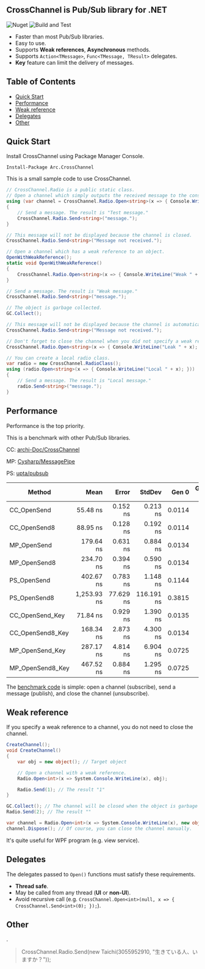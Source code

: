 ## CrossChannel is Pub/Sub library for .NET

![Nuget](https://img.shields.io/nuget/v/Arc.CrossChannel) ![Build and Test](https://github.com/archi-Doc/CrossChannel/workflows/Build%20and%20Test/badge.svg)

- Faster than most Pub/Sub libraries.
- Easy to use.
- Supports **Weak references**, **Asynchronous** methods.
- Supports `Action<TMessage>`, `Func<TMessage, TResult>` delegates.
- **Key** feature can limit the delivery of messages.



## Table of Contents

- [Quick Start](#quick-start)
- [Performance](#performance)
- [Weak reference](#weak-reference)
- [Delegates](#delegates)
- [Other](#other)



## Quick Start

Install CrossChannel using Package Manager Console.

```
Install-Package Arc.CrossChannel
```

This is a small sample code to use CrossChannel.

```csharp
// CrossChannel.Radio is a public static class.
// Open a channel which simply outputs the received message to the console.
using (var channel = CrossChannel.Radio.Open<string>(x => { Console.WriteLine("Test " + x); }))
{
    // Send a message. The result is "Test message."
    CrossChannel.Radio.Send<string>("message.");
}

// This message will not be displayed because the channel is closed.
CrossChannel.Radio.Send<string>("Message not received.");

// Open a channel which has a weak reference to an object.
OpenWithWeakReference();
static void OpenWithWeakReference()
{
    CrossChannel.Radio.Open<string>(x => { Console.WriteLine("Weak " + x); }, new object());
}

// Send a message. The result is "Weak message."
CrossChannel.Radio.Send<string>("message.");

// The object is garbage collected.
GC.Collect();

// This message will not be displayed because the channel is automatically closed.
CrossChannel.Radio.Send<string>("Message not received.");

// Don't forget to close the channel when you did not specify a weak reference, since this will cause memory leaks.
CrossChannel.Radio.Open<string>(x => { Console.WriteLine("Leak " + x); });

// You can create a local radio class.
var radio = new CrossChannel.RadioClass();
using (radio.Open<string>(x => { Console.WriteLine("Local " + x); }))
{
    // Send a message. The result is "Local message."
    radio.Send<string>("message.");
}
```



## Performance

Performance is the top priority.

This is a benchmark with other Pub/Sub libraries.

CC: [archi-Doc/CrossChannel](https://github.com/archi-Doc/CrossChannel)

MP: [Cysharp/MessagePipe](https://github.com/Cysharp/MessagePipe)

PS: [upta/pubsub](https://github.com/upta/pubsub)

| Method           |        Mean |     Error |     StdDev |  Gen 0 | Gen 1 | Gen 2 | Allocated |
| ---------------- | ----------: | --------: | ---------: | -----: | ----: | ----: | --------: |
| CC_OpenSend      |    55.48 ns |  0.152 ns |   0.213 ns | 0.0114 |     - |     - |      48 B |
| CC_OpenSend8     |    88.95 ns |  0.128 ns |   0.192 ns | 0.0114 |     - |     - |      48 B |
| MP_OpenSend      |   179.64 ns |  0.631 ns |   0.884 ns | 0.0134 |     - |     - |      56 B |
| MP_OpenSend8     |   234.70 ns |  0.394 ns |   0.590 ns | 0.0134 |     - |     - |      56 B |
| PS_OpenSend      |   402.67 ns |  0.783 ns |   1.148 ns | 0.1144 |     - |     - |     480 B |
| PS_OpenSend8     | 1,253.93 ns | 77.629 ns | 116.191 ns | 0.3815 |     - |     - |   1,600 B |
| CC_OpenSend_Key  |    71.84 ns |  0.929 ns |   1.390 ns | 0.0135 |     - |     - |      56 B |
| CC_OpenSend8_Key |   168.34 ns |  2.873 ns |   4.300 ns | 0.0134 |     - |     - |      56 B |
| MP_OpenSend_Key  |   287.17 ns |  4.814 ns |   6.904 ns | 0.0725 |     - |     - |     304 B |
| MP_OpenSend8_Key |   467.52 ns |  0.884 ns |   1.295 ns | 0.0725 |     - |     - |     304 B |

The [benchmark code](/Benchmark/Benchmarks/H2HBenchmark.cs) is simple: open a channel (subscribe), send a message (publish), and close the channel (unsubscribe).



## Weak reference

If you specify a weak reference to a channel, you do not need to close the channel.

```csharp
CreateChannel();
void CreateChannel()
{
    var obj = new object(); // Target object

    // Open a channel with a weak reference.
    Radio.Open<int>(x => System.Console.WriteLine(x), obj);

    Radio.Send(1); // The result "1"
}

GC.Collect(); // The channel will be closed when the object is garbage collected.
Radio.Send(2); // The result ""

var channel = Radio.Open<int>(x => System.Console.WriteLine(x), new object());
channel.Dispose(); // Of course, you can close the channel manually.
```

It's quite useful for WPF program (e.g. view service).



## Delegates

The delegates passed to `Open()` functions must satisfy these requirements.

- **Thread safe**.
- May be called from any thread (**UI** or **non-UI**).
- Avoid recursive call (e.g. `CrossChannel.Open<int>(null, x => { CrossChannel.Send<int>(0); });`).



## Other

.



> CrossChannel.Radio.Send(new Taichi(3055952910, "生きている人、いますか？"));

